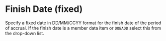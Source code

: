 # Finish Date (fixed)

Specify a fixed date in DD/MM/CCYY format for the finish date of the
period of accrual. If the finish date is a member data item or `DOBADD`
select this from the drop-down list.
